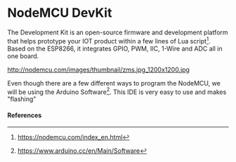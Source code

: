 <!--
title: NodeMCU DevKit
summary: This document describes the NodeMCU DevKit.
author: G. L. Clark, II
date Created: March 16, 2016
date Modified:{{ file.mtime }}
filename: nodemcu-devkit.md
-->

# NodeMCU DevKit

The Development Kit is an open-source firmware and development platform that helps prototype your IOT product within a few lines of Lua script[^1]. Based on the ESP8266, it integrates GPIO, PWM, IIC, 1-Wire and ADC all in one board.

http://nodemcu.com/images/thumbnail/zms.jpg_1200x1200.jpg

Even though there are a few different ways to program the NodeMCU, we will be using the Arduino Software[^2]. This IDE is very easy to use and makes "flashing"


#### References

[^1]: https://nodemcu.com/index_en.html
[^2]: https://www.arduino.cc/en/Main/Software
[^3]: https://github.com/nodemcu/nodemcu-devkit-v1.0